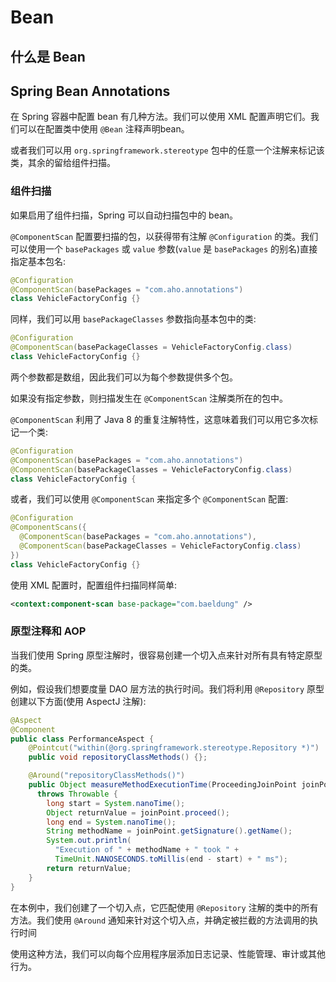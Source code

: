 # Bean

## 什么是 Bean

## Spring Bean Annotations

在 Spring 容器中配置 bean 有几种方法。我们可以使用 XML 配置声明它们。我们可以在配置类中使用 `@Bean` 注释声明bean。

或者我们可以用 `org.springframework.stereotype`  包中的任意一个注解来标记该类，其余的留给组件扫描。

### 组件扫描

如果启用了组件扫描，Spring 可以自动扫描包中的 bean。

`@ComponentScan` 配置要扫描的包，以获得带有注解 `@Configuration` 的类。我们可以使用一个 `basePackages` 或 `value` 参数\(`value` 是 `basePackages` 的别名\)直接指定基本包名:

```java
@Configuration
@ComponentScan(basePackages = "com.aho.annotations")
class VehicleFactoryConfig {}
```

同样，我们可以用 `basePackageClasses`  参数指向基本包中的类:

```java
@Configuration
@ComponentScan(basePackageClasses = VehicleFactoryConfig.class)
class VehicleFactoryConfig {}
```

两个参数都是数组，因此我们可以为每个参数提供多个包。

如果没有指定参数，则扫描发生在 `@ComponentScan` 注解类所在的包中。

`@ComponentScan` 利用了 Java 8 的重复注解特性，这意味着我们可以用它多次标记一个类:

```java
@Configuration
@ComponentScan(basePackages = "com.aho.annotations")
@ComponentScan(basePackageClasses = VehicleFactoryConfig.class)
class VehicleFactoryConfig {
```

或者，我们可以使用 `@ComponentScan` 来指定多个 `@ComponentScan` 配置:

```java
@Configuration
@ComponentScans({ 
  @ComponentScan(basePackages = "com.aho.annotations"), 
  @ComponentScan(basePackageClasses = VehicleFactoryConfig.class)
})
class VehicleFactoryConfig {}
```

使用 XML 配置时，配置组件扫描同样简单:

```xml
<context:component-scan base-package="com.baeldung" />
```

### 原型注释和 AOP

当我们使用 Spring 原型注解时，很容易创建一个切入点来针对所有具有特定原型的类。

例如，假设我们想要度量 DAO 层方法的执行时间。我们将利用 `@Repository` 原型创建以下方面\(使用 AspectJ 注解\):

```java
@Aspect
@Component
public class PerformanceAspect {
    @Pointcut("within(@org.springframework.stereotype.Repository *)")
    public void repositoryClassMethods() {};

    @Around("repositoryClassMethods()")
    public Object measureMethodExecutionTime(ProceedingJoinPoint joinPoint) 
      throws Throwable {
        long start = System.nanoTime();
        Object returnValue = joinPoint.proceed();
        long end = System.nanoTime();
        String methodName = joinPoint.getSignature().getName();
        System.out.println(
          "Execution of " + methodName + " took " + 
          TimeUnit.NANOSECONDS.toMillis(end - start) + " ms");
        return returnValue;
    }
}
```

在本例中，我们创建了一个切入点，它匹配使用 `@Repository` 注解的类中的所有方法。我们使用 `@Around` 通知来针对这个切入点，并确定被拦截的方法调用的执行时间

使用这种方法，我们可以向每个应用程序层添加日志记录、性能管理、审计或其他行为。

